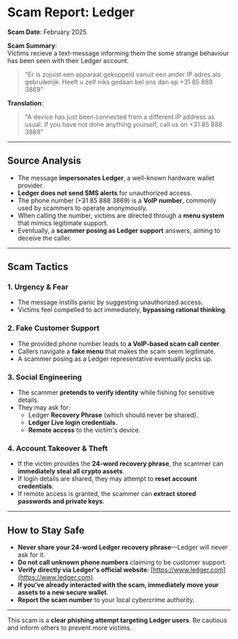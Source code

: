 # Scam Report: Ledger  
**Scam Date**: February 2025

**Scam Summary**:  
Victims recieve a text-message informing them the some strange behaviour has been seen with their Ledger account.

> "Er is zojuist een apparaat gekoppeld vanuit een ander IP adres als gebruikelijk. Heeft u zelf niks gedaan bel ons dan op +31 85 888 3869"

**Translation**:  
> "A device has just been connected from a different IP address as usual. If you have not done anything yourself, call us on +31 85 888 3869"

---
## Source Analysis  
- The message **impersonates Ledger**, a well-known hardware wallet provider.  
- **Ledger does not send SMS alerts** for unauthorized access.  
- The phone number (+31 85 888 3869) is a **VoIP number**, commonly used by scammers to operate anonymously.  
- When calling the number, victims are directed through a **menu system** that mimics legitimate support.  
- Eventually, a **scammer posing as Ledger support** answers, aiming to deceive the caller.  

---

## Scam Tactics  

### 1. Urgency & Fear  
- The message instills panic by suggesting unauthorized access.  
- Victims feel compelled to act immediately, **bypassing rational thinking**.  

### 2. Fake Customer Support  
- The provided phone number leads to **a VoIP-based scam call center**.  
- Callers navigate a **fake menu** that makes the scam seem legitimate.  
- A scammer posing as a Ledger representative eventually picks up.  

### 3. Social Engineering  
- The scammer **pretends to verify identity** while fishing for sensitive details.  
- They may ask for:  
  - Ledger **Recovery Phrase** (which should never be shared).  
  - **Ledger Live login credentials**.  
  - **Remote access** to the victim's device.  

### 4. Account Takeover & Theft  
- If the victim provides the **24-word recovery phrase**, the scammer can **immediately steal all crypto assets**.  
- If login details are shared, they may attempt to **reset account credentials**.  
- If remote access is granted, the scammer can **extract stored passwords and private keys**.  

---

## How to Stay Safe  
- **Never share your 24-word Ledger recovery phrase**—Ledger will never ask for it.  
- **Do not call unknown phone numbers** claiming to be customer support.  
- **Verify directly via Ledger's official website**: [https://www.ledger.com](https://www.ledger.com).  
- **If you've already interacted with the scam, immediately move your assets to a new secure wallet**.  
- **Report the scam number** to your local cybercrime authority.  

---

This scam is a **clear phishing attempt targeting Ledger users**. Be cautious and inform others to prevent more victims.  
